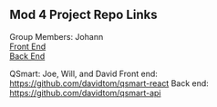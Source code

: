 ## Mod 4 Project Repo Links

Group Members: Johann  
[Front End](https://github.com/johannkerr/catsrightmeowtv)  
[Back End](https://github.com/johannkerr/catsrightmeowapi)  

QSmart: Joe, Will, and David
Front end: https://github.com/davidtom/qsmart-react
Back end: https://github.com/davidtom/qsmart-api
